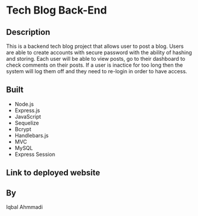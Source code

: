# Tech Blog Back-End

## Description

This is a backend tech blog project that allows user to post a blog. Users are able to create accounts with secure password with the ability of hashing and storing. Each user will be able to view posts, go to their dashboard to check comments on their posts. If a user is inactice for too long then the system will log them off and they need to re-login in order to have access.

## Built

- Node.js
- Express.js
- JavaScript
- Sequelize
- Bcrypt
- Handlebars.js
- MVC
- MySQL
- Express Session

## Link to deployed website

## By

Iqbal Ahmmadi
